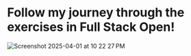 # Follow my journey through the exercises in Full Stack Open!

![Screenshot 2025-04-01 at 10 22 27 PM](https://github.com/user-attachments/assets/d2630400-40e3-4a97-ba16-fc006c4fb42f)
